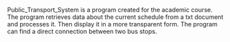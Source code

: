 Public_Transport_System is a program created for the academic course. The program retrieves data about the current schedule from a txt document and processes it. Then display it in a more transparent form. The program can find a direct connection between two bus stops.
